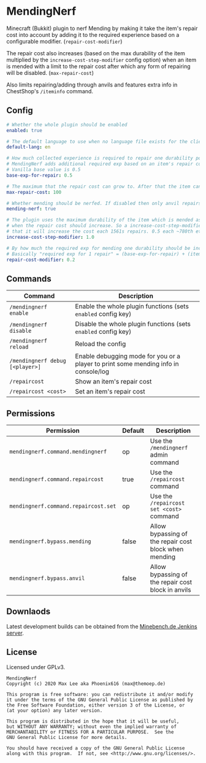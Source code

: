 # MendingNerf

Minecraft (Bukkit) plugin to nerf Mending by making it take the item's repair cost into account by adding it to the required experience based on a configurable modifier. (`repair-cost-modifier`)

The repair cost also increases (based on the max durability of the item multiplied by the `increase-cost-step-modifier` config option) when an item is mended with a limit to the repair cost after which any form of repairing will be disabled. (`max-repair-cost`)

Also limits repairing/adding through anvils and features extra info in ChestShop's `/iteminfo` command.

## Config

```yaml
# Whether the whole plugin should be enabled
enabled: true

# The default language to use when no language file exists for the client's language
default-lang: en

# How much collected experience is required to repair one durability point.
# MendingNerf adds additional required exp based on an item's repair cost
# Vanilla base value is 0.5
base-exp-for-repair: 0.5

# The maximum that the repair cost can grow to. After that the item can't be repaired
max-repair-cost: 100

# Whether mending should be nerfed. If disabled then only anvil repairs will be blocked above the max cost.
mending-nerf: true

# The plugin uses the maximum durability of the item which is mended as the basis for the calculation
# when the repair cost should increase. So a increase-cost-step-modifier of 1 for a diamond pickaxe means
# that it will increase the cost each 1561s repairs. 0.5 each ~780th etc.
increase-cost-step-modifier: 1.0

# By how much the required exp for mending one durability should be increased per repair-cost on the item
# Basically "required exp for 1 repair" = (base-exp-for-repair) + (item repair-cost) * (repair-cost-modifier)
repair-cost-modifier: 0.2
```

## Commands

 Command                           | Description 
-----------------------------------|-----------------------------------------------------------------
`/mendingnerf enable`              | Enable the whole plugin functions (sets `enabled` config key)
`/mendingnerf disable`             | Disable the whole plugin functions (sets `enabled` config key)
`/mendingnerf reload`              | Reload the config
`/mendingnerf debug [<player>]`    | Enable debugging mode for you or a player to print some mending info in console/log
`/repaircost`                      | Show an item's repair cost
`/repaircost <cost>`               | Set an item's repair cost

## Permissions

 Permission                            | Default | Description 
---------------------------------------|---------|---------------------------------------------------
`mendingnerf.command.mendingnerf`      | op      | Use the `/mendingnerf` admin command
`mendingnerf.command.repaircost`       | true    | Use the `/repaircost` command
`mendingnerf.command.repaircost.set`   | op      | Use the `/repaircost set <cost>` command
`mendingnerf.bypass.mending`           | false   | Allow bypassing of the repair cost block when mending
`mendingnerf.bypass.anvil`             | false   | Allow bypassing of the repair cost block in anvils

## Downlaods

Latest development builds can be obtained from the [Minebench.de Jenkins server](https://ci.minebench.de/job/MendingNerf/).

## License

Licensed under GPLv3.

```
MendingNerf
Copyright (c) 2020 Max Lee aka Phoenix616 (max@themoep.de)

This program is free software: you can redistribute it and/or modify
it under the terms of the GNU General Public License as published by
the Free Software Foundation, either version 3 of the License, or
(at your option) any later version.

This program is distributed in the hope that it will be useful,
but WITHOUT ANY WARRANTY; without even the implied warranty of
MERCHANTABILITY or FITNESS FOR A PARTICULAR PURPOSE.  See the
GNU General Public License for more details.

You should have received a copy of the GNU General Public License
along with this program.  If not, see <http://www.gnu.org/licenses/>.
```